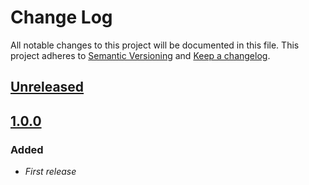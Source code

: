# Change Log

All notable changes to this project will be documented in this file.
This project adheres to [Semantic Versioning](http://semver.org/) and [Keep a changelog](https://github.com/olivierlacan/keep-a-changelog).

## [Unreleased](https://github.com/idealista-tech/zanata-role/tree/develop)

## [1.0.0](https://github.com/idealista-tech/zanata-role/tree/1.0.0)
### Added
- *First release*
